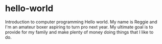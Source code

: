 # hello-world
Introduction to computer programming
Hello world. My name is Reggie and I'm an amateur boxer aspiring to turn pro next year. My ultimate goal is to provide for my family and make plenty of money doing things that I like to do.

